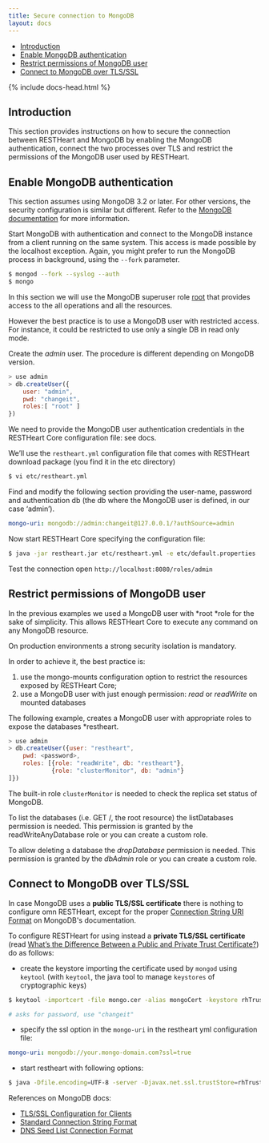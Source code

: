 ```yaml
---
title: Secure connection to MongoDB
layout: docs
---
```


<div markdown="1" class="d-none d-xl-block col-xl-2 order-last bd-toc">

- [Introduction](#introduction)
- [Enable MongoDB authentication](#enable-mongodb-authentication)
- [Restrict permissions of MongoDB user](#restrict-permissions-of-mongodb-user)
- [Connect to MongoDB over TLS/SSL](#connect-to-mongodb-over-tlsssl)

</div>
<div markdown="1" class="col-12 col-md-9 col-xl-8 py-md-3 bd-content">

{% include docs-head.html %}

## Introduction

This section provides instructions on how to secure the connection between RESTHeart and MongoDB by enabling the MongoDB authentication, connect the two processes over TLS and restrict the permissions of the MongoDB user used by RESTHeart.

## Enable MongoDB authentication

This section assumes using MongoDB 3.2 or later. For other versions, the security
configuration is similar but different. Refer to the [MongoDB
documentation](https://docs.mongodb.org/manual/tutorial/enable-authentication/)
for more information.

Start MongoDB with authentication and connect to the MongoDB instance
from a client running on the same system. This access is made possible
by the localhost exception. Again, you might prefer to run the MongoDB
process in background, using the `--fork` parameter.

``` bash
$ mongod --fork --syslog --auth
$ mongo
```

In this section we will use the MongoDB superuser
role [root](https://docs.mongodb.org/manual/reference/built-in-roles/#superuser-roles)
that provides access to the all operations and all the resources.

However the best practice is to use a MongoDB user with
restricted access. For instance, it could be restricted to use only a
single DB in read only mode.

Create the *admin* user. The procedure is different depending on MongoDB
version.


```javascript
> use admin
> db.createUser({
    user: "admin",
    pwd: "changeit",
    roles:[ "root" ]
})
```

We need to provide the MongoDB user authentication credentials in the RESTHeart Core configuration file: see docs.

We’ll use the `restheart.yml` configuration file that comes with RESTHeart download package (you find it in the etc directory)


``` bash
$ vi etc/restheart.yml
```

Find and modify the following section providing the user-name, password
and authentication db (the db where the MongoDB user is defined, in our
case ‘admin’).


``` yml
mongo-uri: mongodb://admin:changeit@127.0.0.1/?authSource=admin
```

Now start RESTHeart Core specifying the configuration file:

``` bash
$ java -jar restheart.jar etc/restheart.yml -e etc/default.properties
```

Test the connection open `http://localhost:8080/roles/admin`

## Restrict permissions of MongoDB user

In the previous examples we used a MongoDB user with *root *role for the sake of simplicity. This allows RESTHeart Core to execute any command on any MongoDB resource.

On production environments a strong security isolation is mandatory.

In order to achieve it, the best practice is:

1. use the mongo-mounts configuration option to restrict the resources exposed by RESTHeart Core;
2. use a MongoDB user with just enough permission: *read* or *readWrite* on mounted databases

The following example, creates a MongoDB user with appropriate roles to expose the databases *restheart.


```javascript
> use admin
> db.createUser({user: "restheart",
    pwd: <password>,
    roles: [{role: "readWrite", db: "restheart"},
            {role: "clusterMonitor", db: "admin"}
]})
```

The built-in role `clusterMonitor` is needed to check the replica set status of MongoDB.

To list the databases (i.e. GET /, the root resource) the listDatabases permission is needed. This permission is granted by the
readWriteAnyDatabase role or you can create a custom role.

To allow deleting a database the *dropDatabase* permission is needed.
This permission is granted by the *dbAdmin* role or you can create a
custom role.

## Connect to MongoDB over TLS/SSL

In case MongoDB uses a __public TLS/SSL certificate__ there is nothing to configure omn RESTHeart, except for the proper [Connection String URI Format](https://docs.mongodb.com/manual/reference/connection-string/) on MongoDB's documentation.

To configure RESTHeart for using instead a __private TLS/SSL certificate__ (read [What’s the Difference Between a Public and Private Trust Certificate?](https://www.entrust.com/it/blog/2019/03/difference-between-a-public-and-private-trust-certificate/)) do as follows:

* create the keystore importing the certificate used by `mongod` using `keytool` (with `keytool`, the java tool to manage `keystores` of cryptographic keys)


``` bash
$ keytool -importcert -file mongo.cer -alias mongoCert -keystore rhTrustStore

# asks for password, use "changeit"
```

* specify the ssl option in the `mongo-uri` in the restheart yml configuration file:


``` yml
mongo-uri: mongodb://your.mongo-domain.com?ssl=true
```
* start restheart with following options:


``` bash
$ java -Dfile.encoding=UTF-8 -server -Djavax.net.ssl.trustStore=rhTrustStore -Djavax.net.ssl.trustStorePassword=changeit -Djavax.security.auth.useSubjectCredsOnly=false -jar restheart.jar etc/restheart.yml -e etc/default.properties
```

References on MongoDB docs:
 - [TLS/SSL Configuration for Clients](https://docs.mongodb.com/manual/tutorial/configure-ssl-clients/#tls-ssl-configuration-for-clients)
 - [Standard Connection String Format](https://docs.mongodb.com/manual/reference/connection-string/#standard-connection-string-format)
 - [DNS Seed List Connection Format](https://docs.mongodb.com/manual/reference/connection-string/#dns-seed-list-connection-format)

</div>
